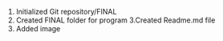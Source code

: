 1. Initialized  Git repository/FINAL
2. Created FINAL folder for program
3.Created Readme.md file
4. Added image
